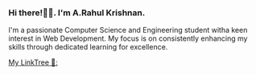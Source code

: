 ### Hi there!👋🏻. I'm A.Rahul Krishnan.
I'm a passionate Computer Science and Engineering student witha keen interest in Web Development.
My focus is on consistently enhancing my skills through dedicated learning for excellence.

[My LinkTree 🌴: ](https://linktr.ee/a_rahul_krishnan)
<!--
**a-rahul-krishnan/a-rahul-krishnan** is a ✨ _special_ ✨ repository because its `README.md` (this file) appears on your GitHub profile.

Here are some ideas to get you started:

- 🔭 I’m currently working on ...
- 🌱 I’m currently learning ...
- 👯 I’m looking to collaborate on ...
- 🤔 I’m looking for help with ...
- 💬 Ask me about ...
- 📫 How to reach me: ...
- 😄 Pronouns: ...
- ⚡ Fun fact: ...
-->
